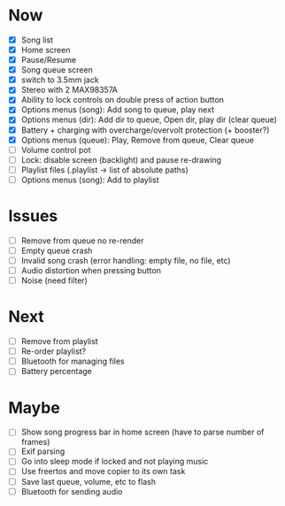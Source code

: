 # Now
- [x] Song list
- [x] Home screen
- [x] Pause/Resume
- [x] Song queue screen
- [x] switch to 3.5mm jack
- [x] Stereo with 2 MAX98357A
- [x] Ability to lock controls on double press of action button
- [x] Options menus (song): Add song to queue, play next
- [x] Options menus (dir): Add dir to queue, Open dir, play dir (clear queue)
- [x] Battery + charging with overcharge/overvolt protection (+ booster?)
- [x] Options menus (queue): Play, Remove from queue, Clear queue
- [ ] Volume control pot
- [ ] Lock: disable screen (backlight) and pause re-drawing
- [ ] Playlist files (.playlist -> list of absolute paths)
- [ ] Options menus (song): Add to playlist

# Issues
- [ ] Remove from queue no re-render
- [ ] Empty queue crash
- [ ] Invalid song crash (error handling: empty file, no file, etc)
- [ ] Audio distortion when pressing button
- [ ] Noise (need filter)

# Next
- [ ] Remove from playlist
- [ ] Re-order playlist?
- [ ] Bluetooth for managing files
- [ ] Battery percentage

# Maybe
- [ ] Show song progress bar in home screen (have to parse number of frames)
- [ ] Exif parsing
- [ ] Go into sleep mode if locked and not playing music
- [ ] Use freertos and move copier to its own task
- [ ] Save last queue, volume, etc to flash
- [ ] Bluetooth for sending audio
